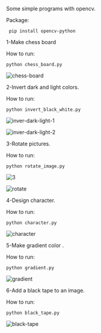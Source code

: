 Some simple programs with opencv.

Package:

``` pip install opencv-python```


1-Make chess board

How to run:

```python chess_board.py ```

![chess-board](https://github.com/user-attachments/assets/66210af7-4632-4244-bb4e-a8d6efba18e0)

2-Invert dark and light colors.

How to run:

```python invert_black_white.py ```

![inver-dark-light-1](https://github.com/user-attachments/assets/bb202a74-0b89-4fef-bfb0-2ae2092bea16)

![inver-dark-light-2](https://github.com/user-attachments/assets/b05e61a4-a6ae-4536-a9fc-23f529eb233d)



3-Rotate pictures.

How to run:

```python rotate_image.py ```

![3](https://github.com/user-attachments/assets/111964a5-6b5b-449c-9e33-94e24f329ee2)

![rotate](https://github.com/user-attachments/assets/b56f7c1e-69b3-4a7a-b483-ad034e4c2250)

4-Design character.

How to run:

```python character.py ```

![character](https://github.com/user-attachments/assets/1470493f-f592-40aa-8cd4-338c1d6b3a6d)

5-Make gradient color .

How to run:

```python gradient.py ```

![gradient](https://github.com/user-attachments/assets/b0d16001-ab77-40a4-91bf-1608f660247a)


6-Add a black tape to an image.

How to run:

```python black_tape.py ```

![black-tape](https://github.com/user-attachments/assets/f1dd1e79-4830-4748-9ff8-f1296951d5e5)


